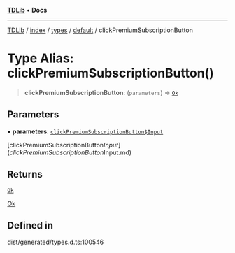 [**TDLib**](../../../../../../README.md) • **Docs**

***

[TDLib](../../../../../../modules.md) / [index](../../../../../README.md) / [types](../../../README.md) / [default](../README.md) / clickPremiumSubscriptionButton

# Type Alias: clickPremiumSubscriptionButton()

> **clickPremiumSubscriptionButton**: (`parameters`) => [`Ok`](Ok.md)

## Parameters

• **parameters**: [`clickPremiumSubscriptionButton$Input`](clickPremiumSubscriptionButton$Input.md)

[clickPremiumSubscriptionButton$Input](clickPremiumSubscriptionButton$Input.md)

## Returns

[`Ok`](Ok.md)

[Ok](Ok.md)

## Defined in

dist/generated/types.d.ts:100546
